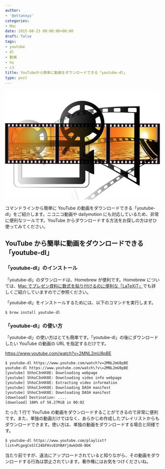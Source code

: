 ```yaml
---
author:
- '@ottanxyz'
categories:
- Mac
date: 2015-08-23 00:00:00+00:00
draft: false
tags:
- youtube
- dl
- 動画
- ho
- c3
title: YouTubeから簡単に動画をダウンロードできる「youtube-dl」
type: post
---
```


![](150823-55d96dac3037b.jpg)

コマンドラインから簡単に YouTube の動画をダウンロードできる「youtube-dl」をご紹介します。ニコニコ動画や dailymotion にも対応しているため、非常に便利なツールです。YouTube からダウンロードする方法をお探しの方はぜひ使ってみてください。

## YouTube から簡単に動画をダウンロードできる「youtube-dl」

### 「youtube-dl」のインストール

「youtube-dl」のダウンロードは、Homebrew が便利です。Homebrew については、[Mac でプレゼン資料に数式を貼り付けるのに便利な「LaTeXiT」](posts/2014/09/mac-latex-presentation-92/)でも詳しくご紹介していますのでご参照ください。

「youtube-dl」をインストールするためには、以下のコマンドを実行します。

    $ brew install youtube-dl

### 「youtube-dl」の使い方

「youtube-dl」の使い方はとても簡単です。「youtube-dl」の後にダウンロードしたい YouTube の動画の URL を指定するだけです。

https://www.youtube.com/watch?v=2MNL2mU8pBE

    $ youtube-dl https://www.youtube.com/watch?v=2MNL2mU8pBE
    youtube-dl https://www.youtube.com/watch\?v\=2MNL2mU8pBE
    [youtube] ShhoC3nHX8E: Downloading webpage
    [youtube] ShhoC3nHX8E: Downloading video info webpage
    [youtube] ShhoC3nHX8E: Extracting video information
    [youtube] ShhoC3nHX8E: Downloading DASH manifest
    [youtube] ShhoC3nHX8E: Downloading DASH manifest
    [download] Destination: ....
    [download] 100% of 56.27MiB in 00:02

たった 1 行で YouTube の動画をダウンロードすることができるので非常に便利です。また、単独の動画だけではなく、あらかじめ作成したプレイリストからもダウンロードできます。使い方は、単独の動画をダウンロードする場合と同様です。

    $ youtube-dl https://www.youtube.com/playlist?list=PLgegCeSlC24bFHsvEUYBAYj4wkOd8-BbK

当たり前ですが、違法にアップロードされていると知りながら、その動画をダウンロードする行為は禁止されています。著作権にはお気をつけくださいね。